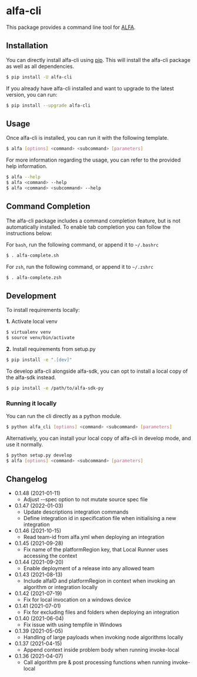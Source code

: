 # alfa-cli

This package provides a command line tool for [ALFA](https://widgetbrain.com/product/).

## Installation

You can directly install alfa-cli using [pip](http://www.pip-installer.org/en/latest/). This will install the alfa-cli package as well as all dependencies.

```sh
$ pip install -U alfa-cli
```

If you already have alfa-cli installed and want to upgrade to the latest version, you can run:

```sh
$ pip install --upgrade alfa-cli
```

## Usage

Once alfa-cli is installed, you can run it with the following template.

```sh
$ alfa [options] <command> <subcommand> [parameters]
```

For more information regarding the usage, you can refer to the provided help information.

```sh
$ alfa --help
$ alfa <command> --help
$ alfa <command> <subcommand> --help
```

## Command Completion

The alfa-cli package includes a command completion feature, but is not automatically installed.
To enable tab completion you can follow the instructions below:

For `bash`, run the following command, or append it to `~/.bashrc`

```sh
$ . alfa-complete.sh
```

For `zsh`, run the following command, or append it to `~/.zshrc`

```sh
$ . alfa-complete.zsh
```

## Development

To install requirements locally:

**1.** Activate local venv

```sh
$ virtualenv venv
$ source venv/bin/activate
```

**2.** Install requirements from setup.py

```sh
$ pip install -e ".[dev]"
```

To develop alfa-cli alongside alfa-sdk, you can opt to install a local copy of the alfa-sdk instead.

```sh
$ pip install -e /path/to/alfa-sdk-py
```

### Running it locally

You can run the cli directly as a python module.

```sh
$ python alfa_cli [options] <command> <subcommand> [parameters]
```

Alternatively, you can install your local copy of alfa-cli in develop mode, and use it normally.

```sh
$ python setup.py develop
$ alfa [options] <command> <subcommand> [parameters]
```

## Changelog
- 0.1.48 (2021-01-11)
  - Adjust --spec option to not mutate source spec file
- 0.1.47 (2022-01-03)
  - Update descriptions integration commands
  - Define integration id in specification file when initialising a new integration
- 0.1.46 (2021-10-15)
  - Read team-id from alfa.yml when deploying an integration
- 0.1.45 (2021-09-28)
  - Fix name of the platformRegion key, that Local Runner uses accessing the context
- 0.1.44 (2021-09-20)
  - Enable deployment of a release into any allowed team
- 0.1.43 (2021-08-13)
  - Include alfaID and platformRegion in context when invoking an algorithm or integration locally
- 0.1.42 (2021-07-19)
  - Fix for local invocation on a windows device
- 0.1.41 (2021-07-01)
  - Fix for excluding files and folders when deploying an integration
- 0.1.40 (2021-06-04)
  - Fix issue with using tempfile in Windows
- 0.1.39 (2021-05-05)
  - Handling of large payloads when invoking node algorithms locally
- 0.1.37 (2021-04-15)
  - Append context inside problem body when running invoke-local
- 0.1.36 (2021-04-07)
  - Call algorithm pre & post processing functions when running invoke-local
